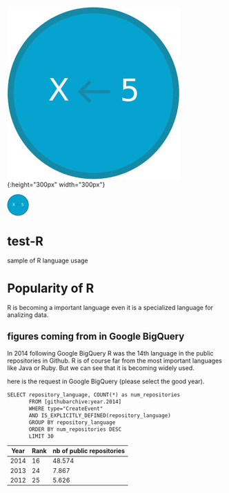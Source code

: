 ![légende](/img/badge1.jpg){:height="300px" width="300px"}

<img src="/img/badge1.jpg" alt="alt text" width="50" height="50">

# test-R
sample of R language usage

# Popularity of R

R is becoming a important language even it is a specialized language for analizing data.


## figures coming from in Google BigQuery

In 2014 following Google BigQuery R was the 14th language in the public repositories in Github.
R is of course far from the most important languages like Java or Ruby.
But we can see that it is becoming widely used. 

here is the request in Google BigQuery (please select the good year).
```
SELECT repository_language, COUNT(*) as num_repositories
       FROM [githubarchive:year.2014]
       WHERE type="CreateEvent"
       AND IS_EXPLICITLY_DEFINED(repository_language)
       GROUP BY repository_language
       ORDER BY num_repositories DESC
       LIMIT 30
```

| Year | Rank | nb of public repositories |
| -----|------|---------------------------|
| 2014 | 16   | 48.574                    |
| 2013 | 24   | 7.867                     |
| 2012 | 25   | 5.626                     |   
